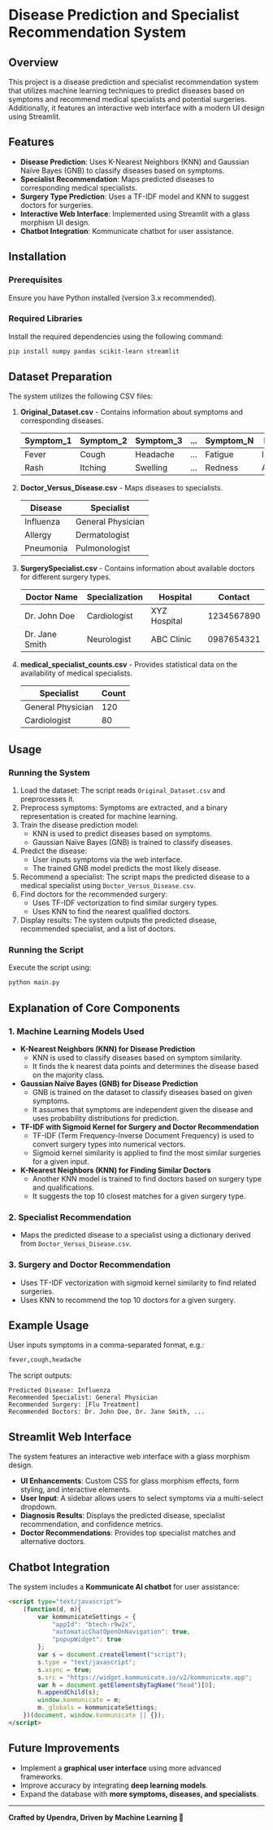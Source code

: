 # Disease Prediction and Specialist Recommendation System

## Overview
This project is a disease prediction and specialist recommendation system that utilizes machine learning techniques to predict diseases based on symptoms and recommend medical specialists and potential surgeries. Additionally, it features an interactive web interface with a modern UI design using Streamlit.

## Features
- **Disease Prediction**: Uses K-Nearest Neighbors (KNN) and Gaussian Naïve Bayes (GNB) to classify diseases based on symptoms.
- **Specialist Recommendation**: Maps predicted diseases to corresponding medical specialists.
- **Surgery Type Prediction**: Uses a TF-IDF model and KNN to suggest doctors for surgeries.
- **Interactive Web Interface**: Implemented using Streamlit with a glass morphism UI design.
- **Chatbot Integration**: Kommunicate chatbot for user assistance.

## Installation
### Prerequisites
Ensure you have Python installed (version 3.x recommended).

### Required Libraries
Install the required dependencies using the following command:
```sh
pip install numpy pandas scikit-learn streamlit
```

## Dataset Preparation
The system utilizes the following CSV files:

1. **Original_Dataset.csv** - Contains information about symptoms and corresponding diseases.

   | Symptom_1 | Symptom_2 | Symptom_3 | ... | Symptom_N | Disease   |
   |-----------|-----------|-----------|-----|-----------|-----------|
   | Fever     | Cough     | Headache  | ... | Fatigue   | Influenza |
   | Rash      | Itching   | Swelling  | ... | Redness   | Allergy   |

2. **Doctor_Versus_Disease.csv** - Maps diseases to specialists.

   | Disease  | Specialist         |
   |----------|--------------------|
   | Influenza | General Physician |
   | Allergy  | Dermatologist     |
   | Pneumonia | Pulmonologist    |

3. **SurgerySpecialist.csv** - Contains information about available doctors for different surgery types.

   | Doctor Name  | Specialization  | Hospital       | Contact     |
   |-------------|----------------|---------------|------------|
   | Dr. John Doe | Cardiologist   | XYZ Hospital  | 1234567890 |
   | Dr. Jane Smith | Neurologist  | ABC Clinic    | 0987654321 |

4. **medical_specialist_counts.csv** - Provides statistical data on the availability of medical specialists.

   | Specialist         | Count |
   |--------------------|-------|
   | General Physician | 120   |
   | Cardiologist      | 80    |

## Usage
### Running the System
1. Load the dataset: The script reads `Original_Dataset.csv` and preprocesses it.
2. Preprocess symptoms: Symptoms are extracted, and a binary representation is created for machine learning.
3. Train the disease prediction model:
   - KNN is used to predict diseases based on symptoms.
   - Gaussian Naïve Bayes (GNB) is trained to classify diseases.
4. Predict the disease:
   - User inputs symptoms via the web interface.
   - The trained GNB model predicts the most likely disease.
5. Recommend a specialist: The script maps the predicted disease to a medical specialist using `Doctor_Versus_Disease.csv`.
6. Find doctors for the recommended surgery:
   - Uses TF-IDF vectorization to find similar surgery types.
   - Uses KNN to find the nearest qualified doctors.
7. Display results: The system outputs the predicted disease, recommended specialist, and a list of doctors.

### Running the Script
Execute the script using:
```sh
python main.py
```

## Explanation of Core Components
### 1. Machine Learning Models Used
- **K-Nearest Neighbors (KNN) for Disease Prediction**
  - KNN is used to classify diseases based on symptom similarity.
  - It finds the k nearest data points and determines the disease based on the majority class.
- **Gaussian Naïve Bayes (GNB) for Disease Prediction**
  - GNB is trained on the dataset to classify diseases based on given symptoms.
  - It assumes that symptoms are independent given the disease and uses probability distributions for prediction.
- **TF-IDF with Sigmoid Kernel for Surgery and Doctor Recommendation**
  - TF-IDF (Term Frequency-Inverse Document Frequency) is used to convert surgery types into numerical vectors.
  - Sigmoid kernel similarity is applied to find the most similar surgeries for a given input.
- **K-Nearest Neighbors (KNN) for Finding Similar Doctors**
  - Another KNN model is trained to find doctors based on surgery type and qualifications.
  - It suggests the top 10 closest matches for a given surgery type.

### 2. Specialist Recommendation
- Maps the predicted disease to a specialist using a dictionary derived from `Doctor_Versus_Disease.csv`.

### 3. Surgery and Doctor Recommendation
- Uses TF-IDF vectorization with sigmoid kernel similarity to find related surgeries.
- Uses KNN to recommend the top 10 doctors for a given surgery.

## Example Usage
User inputs symptoms in a comma-separated format, e.g.:
```sh
fever,cough,headache
```
The script outputs:
```
Predicted Disease: Influenza
Recommended Specialist: General Physician
Recommended Surgery: [Flu Treatment]
Recommended Doctors: Dr. John Doe, Dr. Jane Smith, ...
```

## Streamlit Web Interface
The system features an interactive web interface with a glass morphism design.

- **UI Enhancements**: Custom CSS for glass morphism effects, form styling, and interactive elements.
- **User Input**: A sidebar allows users to select symptoms via a multi-select dropdown.
- **Diagnosis Results**: Displays the predicted disease, specialist recommendation, and confidence metrics.
- **Doctor Recommendations**: Provides top specialist matches and alternative doctors.

## Chatbot Integration
The system includes a **Kommunicate AI chatbot** for user assistance:
```html
<script type="text/javascript">
    (function(d, m){
        var kommunicateSettings = {
            "appId": "btech-r9w2x",
            "automaticChatOpenOnNavigation": true,
            "popupWidget": true
        };
        var s = document.createElement("script");
        s.type = "text/javascript";
        s.async = true;
        s.src = "https://widget.kommunicate.io/v2/kommunicate.app";
        var h = document.getElementsByTagName("head")[0];
        h.appendChild(s);
        window.kommunicate = m;
        m._globals = kommunicateSettings;
    })(document, window.kommunicate || {});
</script>
```

## Future Improvements
- Implement a **graphical user interface** using more advanced frameworks.
- Improve accuracy by integrating **deep learning models**.
- Expand the database with **more symptoms, diseases, and specialists**.

---

**Crafted by Upendra, Driven by Machine Learning 🤖**

